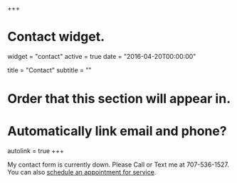 +++
# Contact widget.
widget = "contact"
active = true
date = "2016-04-20T00:00:00"

title = "Contact"
subtitle = ""

# Order that this section will appear in.


# Automatically link email and phone?
autolink = true
+++

My contact form is currently down. Please Call or Text me at 707-536-1527. You can also [schedule an appointment for service](https://harmonizely.com/scottrlarson).
